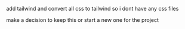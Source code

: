 add tailwind and convert all css to tailwind so i dont have any css files

make a decision to keep this or start a new one for the project

